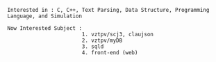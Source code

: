     Interested in : C, C++, Text Parsing, Data Structure, Programming Language, and Simulation
    
    Now Interested Subject : 
                            1. vztpv/scj3, claujson
                            2. vztpv/myDB
                            3. sqld
                            4. front-end (web)

